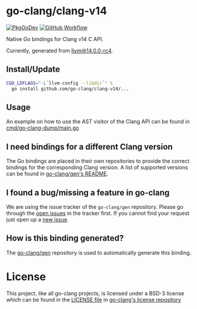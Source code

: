 # go-clang/clang-v14

[![PkgGoDev](https://pkg.go.dev/badge/github.com/go-clang/clang-v14)](https://pkg.go.dev/github.com/go-clang/clang-v14)
[![GitHub Workflow](https://img.shields.io/github/workflow/status/go-clang/clang-v14/Test/main?label=test&logo=github&style=flat-square)](https://github.com/go-clang/clang-v14/actions)

Native Go bindings for Clang v14 C API.

Currently, generated from [llvm@14.0.0-rc4](https://github.com/llvm/llvm-project/tree/llvmorg-14.0.0-rc4).

## Install/Update

```bash
CGO_LDFLAGS="-L`llvm-config --libdir`" \
  go install github.com/go-clang/clang-v14/...
```

## Usage

An example on how to use the AST visitor of the Clang API can be found in [cmd/go-clang-dump/main.go](cmd/go-clang-dump/main.go)

## I need bindings for a different Clang version

The Go bindings are placed in their own repositories to provide the correct bindings for the corresponding Clang version. A list of supported versions can be found in [go-clang/gen's README](https://github.com/go-clang/gen#where-are-the-bindings).

## I found a bug/missing a feature in go-clang

We are using the issue tracker of the `go-clang/gen` repository. Please go through the [open issues](https://github.com/go-clang/gen/issues) in the tracker first. If you cannot find your request just open up a [new issue](https://github.com/go-clang/gen/issues/new).

## How is this binding generated?

The [go-clang/gen](https://github.com/go-clang/gen) repository is used to automatically generate this binding.

# License

This project, like all go-clang projects, is licensed under a BSD-3 license which can be found in the [LICENSE file](https://github.com/go-clang/license/blob/master/LICENSE) in [go-clang's license repository](https://github.com/go-clang/license)
